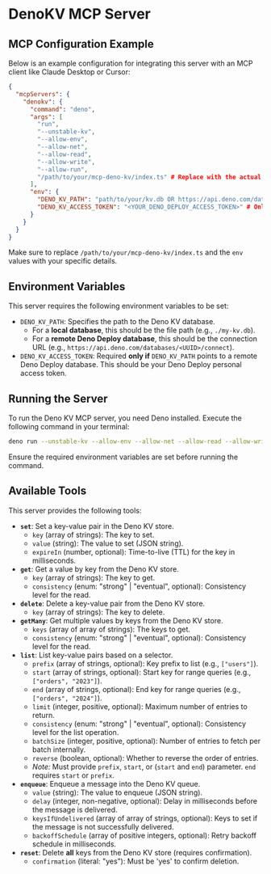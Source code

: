 # DenoKV MCP Server

## MCP Configuration Example

Below is an example configuration for integrating this server with an MCP client like Claude Desktop or Cursor:

```json
{
  "mcpServers": {
    "denokv": {
      "command": "deno",
      "args": [
        "run",
        "--unstable-kv",
        "--allow-env",
        "--allow-net",
        "--allow-read",
        "--allow-write",
        "--allow-run",
        "/path/to/your/mcp-deno-kv/index.ts" # Replace with the actual path
      ],
      "env": {
        "DENO_KV_PATH": "path/to/your/kv.db OR https://api.deno.com/databases/<UUID>/connect",
        "DENO_KV_ACCESS_TOKEN": "<YOUR_DENO_DEPLOY_ACCESS_TOKEN>" # Only needed for remote DB
      }
    }
  }
}
```

Make sure to replace `/path/to/your/mcp-deno-kv/index.ts` and the `env` values with your specific details.

## Environment Variables

This server requires the following environment variables to be set:

- `DENO_KV_PATH`: Specifies the path to the Deno KV database.
  - For a **local database**, this should be the file path (e.g., `./my-kv.db`).
  - For a **remote Deno Deploy database**, this should be the connection URL (e.g., `https://api.deno.com/databases/<UUID>/connect`).
- `DENO_KV_ACCESS_TOKEN`: Required **only if** `DENO_KV_PATH` points to a remote Deno Deploy database. This should be your Deno Deploy personal access token.

## Running the Server

To run the Deno KV MCP server, you need Deno installed. Execute the following command in your terminal:

```bash
deno run --unstable-kv --allow-env --allow-net --allow-read --allow-write --allow-run index.ts
```

Ensure the required environment variables are set before running the command.

## Available Tools

This server provides the following tools:

- **`set`**: Set a key-value pair in the Deno KV store.
  - `key` (array of strings): The key to set.
  - `value` (string): The value to set (JSON string).
  - `expireIn` (number, optional): Time-to-live (TTL) for the key in milliseconds.
- **`get`**: Get a value by key from the Deno KV store.
  - `key` (array of strings): The key to get.
  - `consistency` (enum: "strong" | "eventual", optional): Consistency level for the read.
- **`delete`**: Delete a key-value pair from the Deno KV store.
  - `key` (array of strings): The key to delete.
- **`getMany`**: Get multiple values by keys from the Deno KV store.
  - `keys` (array of array of strings): The keys to get.
  - `consistency` (enum: "strong" | "eventual", optional): Consistency level for the read.
- **`list`**: List key-value pairs based on a selector.
  - `prefix` (array of strings, optional): Key prefix to list (e.g., `["users"]`).
  - `start` (array of strings, optional): Start key for range queries (e.g., `["orders", "2023"]`).
  - `end` (array of strings, optional): End key for range queries (e.g., `["orders", "2024"]`).
  - `limit` (integer, positive, optional): Maximum number of entries to return.
  - `consistency` (enum: "strong" | "eventual", optional): Consistency level for the list operation.
  - `batchSize` (integer, positive, optional): Number of entries to fetch per batch internally.
  - `reverse` (boolean, optional): Whether to reverse the order of entries.
  - _Note:_ Must provide `prefix`, `start`, or (`start` and `end`) parameter. `end` requires `start` or `prefix`.
- **`enqueue`**: Enqueue a message into the Deno KV queue.
  - `value` (string): The value to enqueue (JSON string).
  - `delay` (integer, non-negative, optional): Delay in milliseconds before the message is delivered.
  - `keysIfUndelivered` (array of array of strings, optional): Keys to set if the message is not successfully delivered.
  - `backoffSchedule` (array of positive integers, optional): Retry backoff schedule in milliseconds.
- **`reset`**: Delete **all** keys from the Deno KV store (requires confirmation).
  - `confirmation` (literal: "yes"): Must be 'yes' to confirm deletion.

